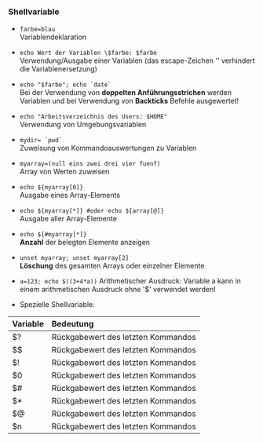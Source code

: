 ### Shellvariable

* `farbe=blau`  
  Variablendeklaration

* `echo Wert der Variablen \$farbe: $farbe`  
  Verwendung/Ausgabe einer Variablen \(das escape-Zeichen '\' verhindert die Variablenersetzung\)

* <code>echo "$farbe"; echo &#96;date&#96;</code>  
  Bei der Verwendung von **doppelten Anführungsstrichen** werden Variablen und bei Verwendung von **Backticks** Befehle ausgewertet!

* `echo "Arbeitsverzeichnis des Users: $HOME"`  
  Verwendung von Umgebungsvariablen

* <code>mydir= &#96;pwd&#96;</code>  
  Zuweisung von Kommandoauswertungen zu Variablen
  
* `myarray=(null eins zwei drei vier fuenf)`  
  Array von Werten zuweisen

* `echo ${myarray[0]}`  
  Ausgabe eines Array-Elements

* `echo ${myarray[*]} #oder echo ${array[@]}`  
  Ausgabe aller Array-Elemente

* `echo ${#myarray[*]}`  
  **Anzahl** der belegten Elemente anzeigen
  
* `unset myarray; unset myarray[2]`  
  **Löschung** des gesamten Arrays oder einzelner Elemente
  
* `a=123; echo $((3+4*a))`
  Arithmetischer Ausdruck: Variable a kann in einem arithmetischen Ausdruck ohne '$' verwendet werden!
  
* Spezielle Shellvariable:

| Variable | Bedeutung | 
| :--- | :--- |
| $? | Rückgabewert des letzten Kommandos |
| $$ | Rückgabewert des letzten Kommandos |
| $! | Rückgabewert des letzten Kommandos |
| $0 | Rückgabewert des letzten Kommandos |
| $# | Rückgabewert des letzten Kommandos |
| $* | Rückgabewert des letzten Kommandos |
| $@ | Rückgabewert des letzten Kommandos |
| $n | Rückgabewert des letzten Kommandos |

































































